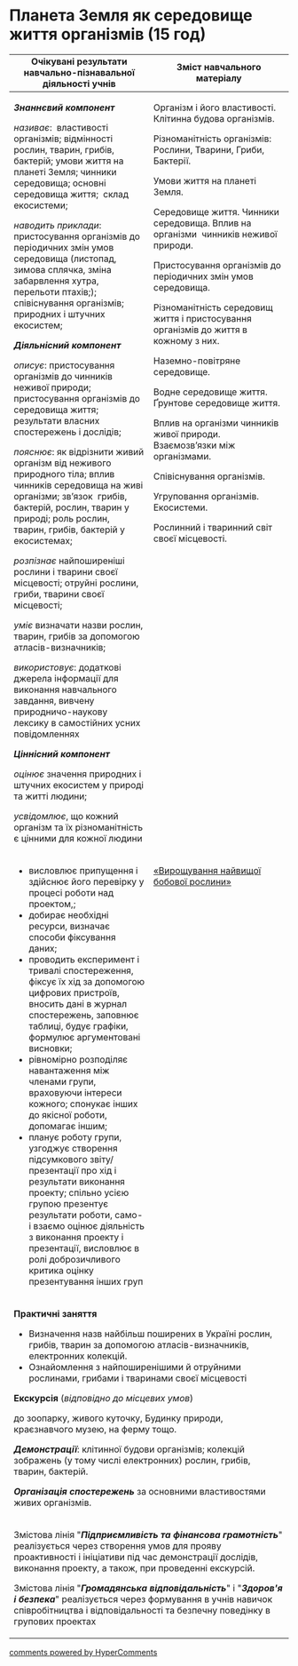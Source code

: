 <div id="hypercomments_widget" class="js-hypercomments-widget invisible"></div>

# Планета Земля як середовище життя організмів (15 год)

<table>
  <tr>
    <td width="50%" align="center"><b>Очікувані результати навчально-пізнавальної діяльності учнів</b></td>
    <td width="50%" align="center"><b>Зміст навчального матеріалу</b></td>
  </tr>
<tbody>
  <tr>
    <td width="50%" style="vertical-align:top !important;">
<p><strong><em>Знаннєвий компонент</em></strong></p>
<p><em>називає</em>: &nbsp;властивості організмів; відмінності рослин, тварин, грибів, бактерій; умови життя на планеті Земля; чинники середовища; основні середовища життя; &nbsp;склад екосистеми;</p>
<p><em>наводить приклади</em>: пристосування організмів до періодичних змін умов середовища (листопад, зимова сплячка, зміна забарвлення хутра, перельоти птахів;); співіснування організмів; природних і штучних екосистем;</p>
<p><strong><em>Діяльнісний компонент</em></strong></p>
<p><em>описує</em>: пристосування організмів до чинників неживої природи; пристосування організмів до середовища життя; результати власних спостережень і дослідів;</p>
<p><em>пояснює</em>: як відрізнити живий організм від неживого природного тіла; вплив чинників середовища на живі організми; зв&rsquo;язок &nbsp;грибів, бактерій, рослин, тварин у природі; роль рослин, тварин, грибів, бактерій у екосистемах;</p>
<p><em>розпізнає</em> найпоширеніші рослини і тварини своєї місцевості; отруйні рослини, гриби, тварини своєї місцевості;</p>
<p><em>уміє </em>визначати назви рослин, тварин, грибів за допомогою атласів-визначників;</p>
<p><em>використовує</em>: додаткові джерела інформації для виконання навчального завдання, вивчену природничо-наукову лексику в самостійних усних повідомленнях</p>
<p><strong><em>Ціннісний компонент</em></strong></p>
<p><em>оцінює</em> значення природних і штучних екосистем у природі та житті людини;</p>
<p><em>усвідомлює</em>, що кожний організм та їх різноманітність є цінними для кожної людини</p>
</td>
    <td width="50%" style="vertical-align:top !important;">
<p>Організм і його властивості. Клітинна будова організмів.</p>
<p>Різноманітність організмів: Рослини, Тварини, Гриби, Бактерії.</p>
<p>Умови життя на планеті Земля.</p>
<p>Середовище життя. Чинники середовища. Вплив на організми &nbsp;чинників неживої природи.</p>
<p>Пристосування організмів до періодичних змін умов середовища.</p>
<p>Різноманітність середовищ життя і пристосування організмів до життя в кожному з них. &nbsp;&nbsp;</p>
<p>Наземно-повітряне середовище.</p>
<p>Водне середовище життя. Ґрунтове середовище життя.</p>
<p>Вплив на організми чинників живої природи. Взаємозв&rsquo;язки між організмами.</p>
<p>Співіснування організмів.</p>
<p>Угруповання організмів. Екосистеми. &nbsp;</p>
<p>Рослинний і тваринний світ своєї місцевості.</p>
</td>
  </tr>
  <tr>
    <td width="50%" style="vertical-align:top !important;">
<ul>
<li>висловлює припущення і здійснює його перевірку у процесі роботи над проектом,;</li>
<li>добирає необхідні ресурси, визначає способи фіксування даних;</li>
<li>проводить експеримент і тривалі спостереження, фіксує їх хід за допомогою цифрових пристроїв, вносить дані в журнал спостережень, заповнює таблиці, будує графіки, формулює аргументовані висновки;</li>
<li>рівномірно розподіляє навантаження між членами групи, враховуючи інтереси кожного; спонукає інших до якісної роботи, допомагає іншим;</li>
<li>планує роботу групи, узгоджує створення підсумкового звіту/презентації про хід і результати виконання проекту; спільно усією групою презентує результати роботи, само- і взаємо оцінює діяльність з виконання проекту і презентації, висловлює в ролі доброзичливого критика оцінку презентування інших груп</li>
</ul>
</td>
    <td width="50%" style="vertical-align:top !important;">
<p><a href="http://prirodaprojects.blogspot.com/2017/03/blog-post_5.html">&laquo;Вирощування найвищої бобової рослини&raquo;</a></p>
</td>
  </tr>
    <tr>
    <td style="vertical-align:top !important;" colspan="2">
<p><strong>Практичні заняття </strong></p>
<ul>
<li>Визначення назв найбільш поширених в Україні рослин, грибів, тварин за допомогою атласів-визначників, електронних колекцій.</li>
<li>Ознайомлення з найпоширенішими й отруйними рослинами, грибами і тваринами своєї місцевості</li>
</ul>
<p><strong>Екскурсія </strong>(<em>відповідно до місцевих умов</em>)</p>
<p>до зоопарку, живого куточку, Будинку природи, краєзнавчого музею, на ферму тощо.</p>
<p><strong><em>Демонстрації</em></strong>: клітинної будови організмів; колекцій зображень (у тому числі електронних) рослин, грибів, тварин, бактерій.</p>
<p><strong><em>Організація спостережень</em></strong> за основними властивостями живих організмів.</p>
</td>
  </tr>
    <tr>
    <td style="vertical-align:top !important;" colspan="2">
<p>Змістова лінія "<strong><em>Підприємливість та фінансова грамотність</em></strong>" реалізується через створення умов для прояву проактивності і ініціативи під час демонстрації дослідів, виконання проекту, а також, при проведенні екскурсій.</p>
<p>Змістова лінія "<strong><em>Громадянська відповідальність</em></strong>" і "<strong><em>Здоров'я і безпека</em></strong>" реалізується через формування в учнів навичок співробітництва і відповідальності та безпечну поведінку в групових проектах</p>
</td>
  </tr>
</tbody>
</table>

<div class="js-hypercomments-container">
<a href="http://hypercomments.com" class="hc-link" title="comments widget">comments powered by HyperComments</a>
</div>